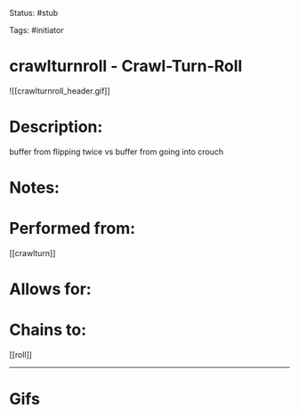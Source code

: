 Status: #stub

Tags: #initiator

# crawlturnroll - Crawl-Turn-Roll
![[crawlturnroll_header.gif]]
# Description:
buffer from flipping twice vs buffer from going into crouch

# Notes:


# Performed from:
[[crawlturn]]

# Allows for:


# Chains to:
[[roll]]

___
# Gifs
